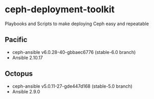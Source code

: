 # ceph-deployment-toolkit
Playbooks and Scripts to make deploying Ceph easy and repeatable

## Pacific
* ceph-ansible v6.0.28-40-gbbaec6776 (stable-6.0 branch)
* Ansible 2.10.17

## Octopus
* ceph-ansible v5.0.11-27-gde447d168 (stable-5.0 branch)
* Ansible 2.9.0
